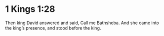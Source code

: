 # 1 Kings 1:28

Then king David answered and said, Call me Bathsheba. And she came into the king’s presence, and stood before the king.